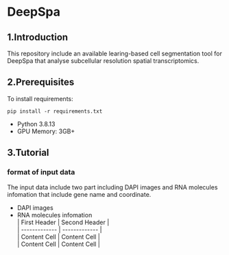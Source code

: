 # DeepSpa
## 1.Introduction
This repository include an available learing-based cell segmentation tool for DeepSpa that analyse subcellular resolution spatial transcriptomics.
## 2.Prerequisites
To install requirements:  
```
pip install -r requirements.txt
```  
- Python 3.8.13  
- GPU Memory: 3GB+  
## 3.Tutorial
### format of input data
The input data include two part including DAPI images and RNA molecules infomation that include gene name and coordinate.
- DAPI images
- RNA molecules infomation  
 | First Header  | Second Header |  
 | ------------- | ------------- |  
 | Content Cell  | Content Cell  |  
 | Content Cell  | Content Cell  |
